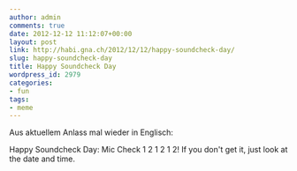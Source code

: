 ```yaml
---
author: admin
comments: true
date: 2012-12-12 11:12:07+00:00
layout: post
link: http://habi.gna.ch/2012/12/12/happy-soundcheck-day/
slug: happy-soundcheck-day
title: Happy Soundcheck Day
wordpress_id: 2979
categories:
- fun
tags:
- meme
---
```


Aus aktuellem Anlass mal wieder in Englisch:




Happy Soundcheck Day: Mic Check 1 2 1 2 1 2! If you don't get it, just look at the date and time.

